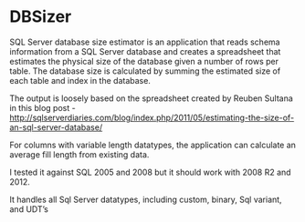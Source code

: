 DBSizer
=======

SQL Server database size estimator is an application that reads schema information from a SQL Server database and creates a spreadsheet that estimates the physical size of the database given a number of rows per table. The database size is calculated by summing the estimated size of each table and index in the database.  

The output is loosely based on the spreadsheet created by Reuben Sultana in this blog post - http://sqlserverdiaries.com/blog/index.php/2011/05/estimating-the-size-of-an-sql-server-database/  

For columns with variable length datatypes, the application can calculate an average fill length from existing data.  

I tested it against SQL 2005 and 2008 but it should work with 2008 R2 and 2012.  

It handles all Sql Server datatypes, including custom, binary, Sql variant, and UDT’s

